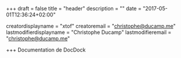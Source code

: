 +++
draft = false
title = "header"
description = ""
date = "2017-05-01T12:36:24+02:00"


creatordisplayname = "xtof"
creatoremail = "christophe@ducamp.me"
lastmodifierdisplayname = "Christophe Ducamp"
lastmodifieremail = "christophe@ducamp.me"

+++
Documentation de DocDock